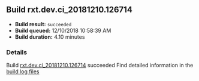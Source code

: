 ## Build rxt.dev.ci_20181210.126714
- **Build result:** `succeeded`
- **Build queued:** 12/10/2018 10:58:39 AM
- **Build duration:** 4.10 minutes
### Details
Build [rxt.dev.ci_20181210.126714](https://winappstudio.visualstudio.com/web/build.aspx?pcguid=a4ef43be-68ce-4195-a619-079b4d9834c2&builduri=vstfs%3a%2f%2f%2fBuild%2fBuild%2f26714) succeeded
Find detailed information in the [build log files](https://uwpctdiags.blob.core.windows.net/buildlogs/rxt.dev.ci_20181210.126714_logs.zip)
